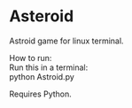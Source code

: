 # Asteroid

Astroid game for linux terminal.

How to run:  
Run this in a terminal:  
python Astroid.py  

Requires Python.

